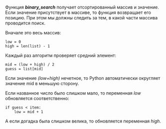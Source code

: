 Функция ***binary_search*** получает отсортированный массив и значение. Если значение присутствует в массиве, то функция возвращает его позицию. При этом мы должны следить за тем, в какой части массива проводится поиск.

Вначале это весь массив:
    
    low = 0
    high = len(list) - 1

Каждый раз алгоритм проверяет средний элемент:

    mid = (low + high) / 2
    guess = list[mid]

Если значение *(low+high)* нечетное, то Python автоматически округляет значение mid в меньшую сторону.

Если названное число было слишком мало, то переменная *low* обновляется соответственно:

    if guess < item:
        low = mid + 1

А если догадка была слишком велика, то обновляется переменная *high*.         